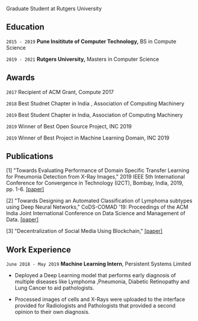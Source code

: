Graduate Student at Rutgers University

## Education

`2015 - 2019`
__Pune Insititute of Computer Technology,__
BS in Compute Science

`2019 - 2021`
__Rutgers University,__
Masters in Computer Science 

## Awards

`2017`
Recipient of ACM Grant, Compute 2017

`2018`
Best Studnet Chapter in India , Association of Computing Machinery 

`2019`
Best Student Chapter in India, Association of Computing Machinery

`2019`
Winner of Best Open Source Project, INC 2019

`2019`
Winner of Best Project in Machine Learning Domain, INC 2019

## Publications

<!-- A list is also available [online](https://scholar.google.co.uk/citations?user=LTOTl0YAAAAJ) -->

[1] "Towards Evaluating Performance of Domain Specific Transfer Learning for Pneumonia Detection from X-Ray Images," 2019 IEEE 5th International Conference for Convergence in Technology (I2CT), Bombay, India, 2019, pp. 1-6.
[[paper]](https://ieeexplore.ieee.org/abstract/document/9033555)

[2] "Towards Designing an Automated Classification of Lymphoma subtypes using Deep Neural Networks," CoDS-COMAD '19: Proceedings of the ACM India Joint International Conference on Data Science and Management of Data. [[paper]](https://doi.org/10.1145/3297001.3297019)

[3] "Decentralization of Social Media Using Blockchain," [[paper]](https://arxiv.org/abs/1811.11522.)


## Work Experience

`June 2018 - May 2019`
__Machine Learning Intern__, Persistent Systems Limited 

- Deployed a Deep Learning model that performs early diagnosis of multiple diseases like Lymphoma ,Pneumonia, Diabetic Retinopathy and Lung Cancer to aid pathologists.

- Processed images of cells and X-Rays were uploaded to the interface provided for Radiologists and Pathologists that provided a second opinion to their own diagnosis.



<!-- ### Footer

Last updated: May 2020 -->


